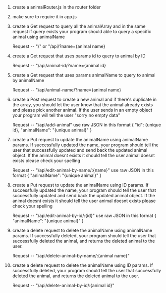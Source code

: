1. create a animalRouter.js in the router folder

2. make sure to require it in app.js

3. create a Get request to query all the animalArray and in the same request if query exists your program should able to query a specific animal using animalName

    Request -- "/" or "/api/?name={animal name}

4. create a Get request that uses params id to query to animal by ID

    Request -- "/api/animal-id/?name={animal id}

5. create a Get request that uses params animalName to query to animal by animalName

    Request -- "/api/animal-name/?name={animal name}

6. create a Post request to create a new animal and if there's duplicate in the array, you should let the user know that the animal already exists and please pick another animal. If the user sends in an empty object your program will tell the user "sorry no empty data"

    Request -- "/api/add-animal"
    use raw JSON in this format {
                                    "id": {unique id},
                                    "animalName": "{unique animal}"
                                }

7. create a Put request to update the animalName using animalName params. If successfully updated the name, your program should tell the user that successfully updated and send back the updated animal object. If the animal doesnt exists it should tell the user animal doesnt exists please check your spelling

    Request -- "/api/edit-animal-by-name/:{name}"
        use raw JSON in this format {
                                        "animalName": "{unique animal}"
                                    }

8. create a Put request to update the animalName using ID params. If successfully updated the name, your program should tell the user that successfully updated and send back the updated animal object. If the animal doesnt exists it should tell the user animal doesnt exists please check your spelling

    Request -- "/api/edit-animal-by-id/:{id}"
        use raw JSON in this format {
                                        "animalName": "{unique animal}"
                                    }

9. create a delete request to delete the animalName using animalName params. If successfully deleted, your program should tell the user that successfully deleted the animal, and returns the deleted animal to the user. 

    Request -- "/api/delete-animal-by-name/:{animal name}"

10. create a delete request to delete the animalName using ID params. If successfully deleted, your program should tell the user that successfully deleted the animal, and returns the deleted animal to the user. 

    Request -- "/api/delete-animal-by-id/:{animal id}"